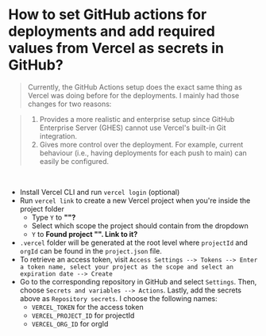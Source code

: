 # How to set GitHub actions for deployments and add required values from Vercel as secrets in GitHub?

> Currently, the GitHub Actions setup does the exact same thing as Vercel was doing before for the deployments. I mainly had those changes for two reasons:

> 1. Provides a more realistic and enterprise setup since GitHub Enterprise Server (GHES) cannot use Vercel's built-in Git integration.
> 2. Gives more control over the deployment. For example, current behaviour (i.e., having deployments for each push to main) can easily be configured.

<br>

- Install Vercel CLI and run `vercel login` (optional)
- Run `vercel link` to create a new Vercel project when you're inside the project folder
  - Type `Y` to **"<path-to-the-project-folder>"?**
  - Select which scope the project should contain from the dropdown
  - `Y` to **Found project "<project-name-in-vercel>". Link to it?**
- `.vercel` folder will be generated at the root level where `projectId` and `orgId` can be found in the `project.json` file.
- To retrieve an access token, visit `Access Settings --> Tokens --> Enter a token name, select your project as the scope and select an expiration date --> Create`
- Go to the corresponding repository in GitHub and select `Settings`. Then, choose `Secrets and variables --> Actions`. Lastly, add the secrets above as `Repository secrets`. I choose the following names:
  - `VERCEL_TOKEN` for the access token
  - `VERCEL_PROJECT_ID` for projectId
  - `VERCEL_ORG_ID` for orgId
